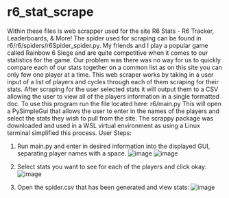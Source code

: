 # r6_stat_scrape

Within these files is web scrapper used for the site R6 Stats - R6 Tracker, Leaderboards, & More! 
The spider used for scraping can be found in r6/r6/spiders/r6Spider_spider.py. My friends and I play a popular game called Rainbow 6 Siege and are quite competitive when it comes to our statistics for the game. Our problem was there was no way for us to quickly compare each of our stats together on a common list as on this site you can only few one player at a time.
This web scraper works by taking in a user input of a list of players and cycles through each of them scraping for their stats. After scraping for the user selected stats it will output them to a CSV allowing the user to view all of the players information in a single formatted doc.
To use this program run the file located here: r6/main.py
This will open a PySimpleGui that allows the user to enter in the names of the players and select the stats they wish to pull from the site. 
The scrappy package was downloaded and used in a WSL virtual environment as using a Linux terminal simplified this process. 
 User Steps: 
1.	Run main.py and enter in desired information into the displayed GUI, separating player names with a space. 
 ![image](https://github.com/ajonto/r6_stat_scrape/assets/78171517/f4bd9b19-af9b-413e-b413-5f43d76c928f)
 ![image](https://github.com/ajonto/r6_stat_scrape/assets/78171517/d65b83ad-7df2-4c76-9a8d-f2883841eb09)


 


2.	Select stats you want to see for each of the players and click okay:
 ![image](https://github.com/ajonto/r6_stat_scrape/assets/78171517/4734968c-fcf5-4d8a-963d-8ac402e99396)

3.	Open the spider.csv that has been generated and view stats: 
![image](https://github.com/ajonto/r6_stat_scrape/assets/78171517/99db2850-bc43-4fac-a69e-7961438a38e9)

